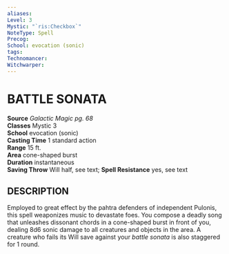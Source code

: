 ```yaml
---
aliases: 
Level: 3
Mystic: "`ris:Checkbox`"
NoteType: Spell
Precog: 
School: evocation (sonic) 
tags: 
Technomancer: 
Witchwarper: 
---
```

# BATTLE SONATA

**Source** _Galactic Magic pg. 68_  
**Classes** Mystic 3  
**School** evocation (sonic)  
**Casting Time** 1 standard action  
**Range** 15 ft.  
**Area** cone-shaped burst  
**Duration** instantaneous  
**Saving Throw** Will half, see text; **Spell Resistance** yes, see text

## DESCRIPTION

Employed to great effect by the pahtra defenders of independent Pulonis, this spell weaponizes music to devastate foes. You compose a deadly song that unleashes dissonant chords in a cone-shaped burst in front of you, dealing 8d6 sonic damage to all creatures and objects in the area. A creature who fails its Will save against your _battle sonata_ is also staggered for 1 round.
